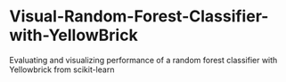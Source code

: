 # Visual-Random-Forest-Classifier-with-YellowBrick
Evaluating and visualizing performance of a random forest classifier with Yellowbrick from scikit-learn
